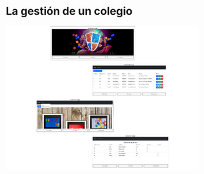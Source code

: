# La gestión de un colegio
![](https://github.com/NDisponible/RepasoNov/blob/main/gestionColegio.png)
